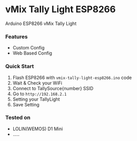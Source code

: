 # vMix Tally Light ESP8266
Arduino ESP8266 vMix Tally Light

### Features
- Custom Config
- Web Based Config

### Quick Start
1. Flash ESP8266 with `vmix-tally-light-esp8266.ino` code
2. Wait & Check your WiFi
3. Connect to TallySource{number} SSID
4. Go to `http://192.168.2.1`
5. Setting your TallyLight
6. Save Setting

### Tested on
- LOLIN(WEMOS) D1 Mini
- .....
